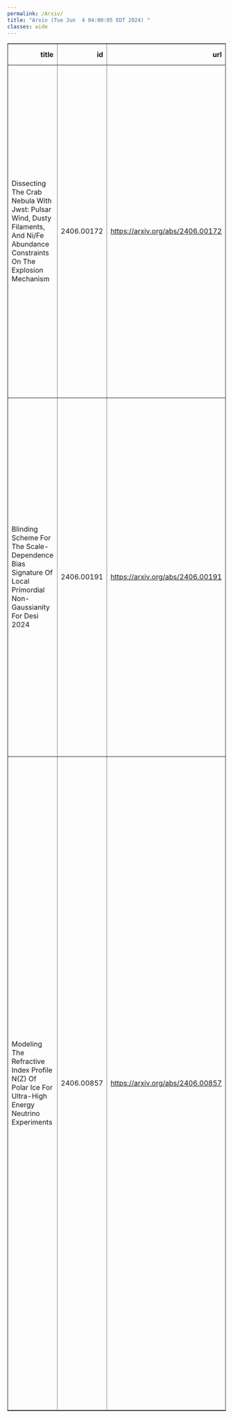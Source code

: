 ```yaml
---
permalink: /Arxiv/
title: "Arxiv (Tue Jun  4 04:00:05 EDT 2024) "
classes: wide
---
```

<table border="1" class="dataframe">
  <thead>
    <tr style="text-align: right;">
      <th>title</th>
      <th>id</th>
      <th>url</th>
      <th>authors</th>
      <th>Local Authors</th>
    </tr>
  </thead>
  <tbody>
    <tr>
      <td>Dissecting The Crab Nebula With Jwst: Pulsar Wind, Dusty Filaments, And   Ni/Fe Abundance Constraints On The Explosion Mechanism</td>
      <td>2406.00172</td>
      <td><a href="https://arxiv.org/abs/2406.00172" target="_blank">https://arxiv.org/abs/2406.00172</a></td>
      <td>Tea Temim, J. Martin Laming, P. J. Kavanagh, Nathan Smith, Patrick Slane, William P. Blair, Ilse De Looze, Niccolò Bucciantini, Anders Jerkstrand, Nicole Marcelina Gountanis, Ravi Sankrit, Dan Milisavljevic, Armin Rest, Maxim Lyutikov, Joseph Depasquale, Thomas Martin, Laurent Drissen, John Raymond, Ori D. Fox, Maryam Modjaz, Anatoly Spitkovsky, Lou Strolger</td>
      <td>Nicole Gountanis</td>
    </tr>
    <tr>
      <td>Blinding Scheme For The Scale-Dependence Bias Signature Of Local   Primordial Non-Gaussianity For Desi 2024</td>
      <td>2406.00191</td>
      <td><a href="https://arxiv.org/abs/2406.00191" target="_blank">https://arxiv.org/abs/2406.00191</a></td>
      <td>E. Chaussidon, A. De Mattia, C. Yèche, J. Aguilar, S. Ahlen, D. Brooks, T. Claybaugh, S. Cole, A. De La Macorra, P. Doel, K. Fanning, E. Gaztañaga, S. Gontcho A Gontcho, C. Howlett, T. Kisner, A. Lambert, L. Le Guillou, M. Manera, A. Meisner, R. Miquel, G. Niz, N. Palanque-Delabrouille, W. J. Percival, F. Prada, A. J. Ross, G. Rossi, E. Sanchez, D. Schlegel, M. Schubnell, H. Seo, D. Sprayberry, G. Tarlé, M. Vargas-Magaña, B. A. Weaver, H. Zou</td>
      <td>Ashley Ross, Kevin Fanning</td>
    </tr>
    <tr>
      <td>Modeling The Refractive Index Profile N(Z) Of Polar Ice For Ultra-High   Energy Neutrino Experiments</td>
      <td>2406.00857</td>
      <td><a href="https://arxiv.org/abs/2406.00857" target="_blank">https://arxiv.org/abs/2406.00857</a></td>
      <td>S. Ali, P. Allison, S. Archambault, J. J. Beatty, D. Z. Besson, A. Bishop, P. Chen, Y. C. Chen, B. A. Clark, W. Clay, A. Connolly, K. Couberly, L. Cremonesi, A. Cummings, P. Dasgupta, R. Debolt, S. De Kockere, K. D. De Vries, C. Deaconu, M. A. Duvernois, J. Flaherty, E. Friedman, R. Gaior, P. Giri, J. Hanson, N. Harty, K. D. Hoffman, J. J. Huang, M. -H. Huang, K. Hughes, A. Ishihara, A. Karle, J. L. Kelley, K. -C. Kim, M. -C. Kim, I. Kravchenko, R. Krebs, C. Y. Kuo, K. Kurusu, U. A. Latif, C. H Liu, T. C. Liu, W. Luszczak, K. Mase, M. S. Muzio, J. Nam, R. J. Nichol, A. Novikov, A. Nozdrina, E. Oberla, Y. Pan, C. Pfendner, N. Punsuebsay, J. Roth, A. Salcedo-Gomez, D. Seckel, M. F. H. Seikh, Y. -S. Shaio, D. Smith, S. Toscano, J. Torres, J. Touart, N. Van Eijndhoven, G. S. Varner, A. Vieregg, M. -Z. Wang, S. -H. Wang, S. A. Wissel, C. Xie, S. Yoshida, R. Young</td>
      <td>Amy Connolly, Jim Beatty, Justin Flaherty, Kaeli Hughes, Paramita Dasgupta, Patrick Allison, William Luszczak</td>
    </tr>
  </tbody>
</table>